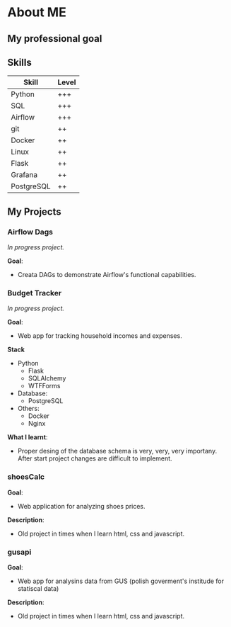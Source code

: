 # About ME

## My professional goal

## Skills
| Skill      | Level |
| ---------- | ----- |
| Python     | +++   |
| SQL        | +++   |
| Airflow    | +++   |
| git        | ++    |
| Docker     | ++    |
| Linux      | ++    |
| Flask      | ++    |
| Grafana    | ++    |
| PostgreSQL | ++    |

## My Projects
### Airflow Dags
*In progress project.*

**Goal**:
- Creata DAGs to demonstrate Airflow's functional capabilities.


### Budget Tracker
*In progress project.*

**Goal**:
- Web app for tracking household incomes and expenses.

**Stack**
- Python
	- Flask
	- SQLAlchemy
	- WTFForms
- Database:
	- PostgreSQL
- Others:
	- Docker
	- Nginx

**What I learnt**:
- Proper desing of the database schema is very, very, very importany. After start project changes are difficult to implement.


### shoesCalc
**Goal**:
- Web application for analyzing shoes prices.

**Description**:
- Old project in times when I learn html, css and javascript.

### gusapi
**Goal**:
- Web app for analysins data from GUS (polish goverment's institude for statiscal data)

**Description**:
- Old project in times when I learn html, css and javascript.

